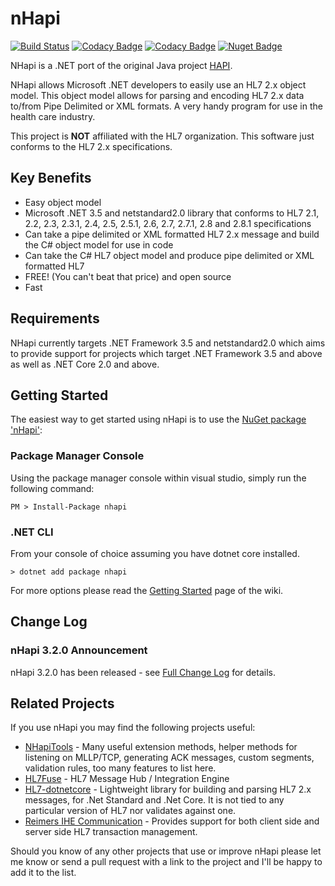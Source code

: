 # nHapi

[![Build Status](https://github.com/nHapiNET/nHapi/workflows/Build%20Status/badge.svg)](https://github.com/nHapiNET/nHapi/actions?query=workflow%3A%22Build+Status%22+branch%3Amaster)
[![Codacy Badge](https://app.codacy.com/project/badge/Coverage/f2aae2999d2e43a1a759b9ffbe5a85ee)](https://www.codacy.com/gh/nHapiNET/nHapi/dashboard?utm_source=github.com&utm_medium=referral&utm_content=nHapiNET/nHapi&utm_campaign=Badge_Coverage)
[![Codacy Badge](https://app.codacy.com/project/badge/Grade/f2aae2999d2e43a1a759b9ffbe5a85ee)](https://www.codacy.com/gh/nHapiNET/nHapi/dashboard?utm_source=github.com&amp;utm_medium=referral&amp;utm_content=nHapiNET/nHapi&amp;utm_campaign=Badge_Grade)
[![Nuget Badge](https://img.shields.io/nuget/v/nhapi)](https://www.nuget.org/packages/nhapi/)

NHapi is a .NET port of the original Java project [HAPI](https://github.com/hapifhir/hapi-hl7v2).

NHapi allows Microsoft .NET developers to easily use an HL7 2.x object model. This object model allows for parsing and encoding HL7 2.x data to/from Pipe Delimited or XML formats. A very handy program for use in the health care industry.

This project is **NOT** affiliated with the HL7 organization. This software just conforms to the HL7 2.x specifications.

## Key Benefits

- Easy object model  
- Microsoft .NET 3.5 and netstandard2.0 library that conforms to HL7 2.1, 2.2, 2.3, 2.3.1, 2.4, 2.5, 2.5.1, 2.6, 2.7, 2.7.1, 2.8 and 2.8.1 specifications  
- Can take a pipe delimited or XML formatted HL7 2.x message and build the C# object model for use in code  
- Can take the C# HL7 object model and produce pipe delimited or XML formatted HL7  
- FREE! (You can't beat that price) and open source  
- Fast  

## Requirements

NHapi currently targets .NET Framework 3.5 and netstandard2.0 which aims to provide support for projects which target .NET Framework 3.5 and above as well as .NET Core 2.0 and above.

## Getting Started

The easiest way to get started using nHapi is to use the [NuGet package 'nHapi'](https://www.nuget.org/packages/nHapi/):

### Package Manager Console

Using the package manager console within visual studio, simply run the following command:

```shell
PM > Install-Package nhapi
```

### .NET CLI

From your console of choice assuming you have dotnet core installed.

```shell
> dotnet add package nhapi
```

For more options please read the [Getting Started](https://github.com/nHapiNET/nHapi/wiki/Getting-Started) page of the wiki.

## Change Log

### nHapi 3.2.0 Announcement

nHapi 3.2.0 has been released - see [Full Change Log](https://github.com/nHapiNET/nHapi/blob/master/CHANGELOG.md) for details.

## Related Projects

If you use nHapi you may find the following projects useful:

- [NHapiTools](https://github.com/dib0/NHapiTools) - Many useful extension methods, helper methods for listening on MLLP/TCP, generating ACK messages, custom segments, validation rules, too many features to list here.
- [HL7Fuse](https://github.com/dib0/HL7Fuse) - HL7 Message Hub / Integration Engine
- [HL7-dotnetcore](https://github.com/Efferent-Health/HL7-dotnetcore) - Lightweight library for building and parsing HL7 2.x messages, for .Net Standard and .Net Core. It is not tied to any particular version of HL7 nor validates against one.
- [Reimers IHE Communication](https://github.com/jjrdk/reimers.ihe) - Provides support for both client side and server side HL7 transaction management.

Should you know of any other projects that use or improve nHapi please let me know or send a pull request with a link to the project and I'll be happy to add it to the list.
